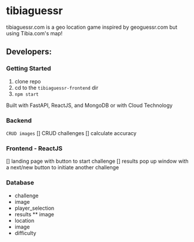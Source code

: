 # tibiaguessr
tibiaguessr.com is a geo location game inspired by geoguessr.com but using Tibia.com's map!

## Developers:

### Getting Started
1. clone repo
2. cd to the `tibiaguessr-frontend` dir
3. `npm start`


Built with FastAPI, ReactJS, and MongoDB or with Cloud Technology

### Backend
`CRUD images`
[] CRUD challenges
[] calculate accuracy


### Frontend - ReactJS
[] landing page with button to start challenge
[] results pop up window with a next/new button to initiate another challenge

### Database
* challenge
 * image
 * player_selection
 * results
** image
 * location
 * image
 * difficulty

